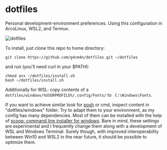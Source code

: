 # dotfiles

Personal development-environment preferences. Using this configuration in ArcoLinux, WSL2, and Termux.

![dotfiles](https://user-images.githubusercontent.com/16854775/95653367-c98b3a00-0ae7-11eb-9266-7fa4d57021e3.jpg?raw=true)

To install, just clone this repo to home directory: 
```
git clone https://github.com/g4cm4n/dotfiles.git ~/dotfiles
``` 
and run (you'll need curl in your $PATH): 
```
chmod a+x ~/dotfiles/install.sh
bash ~/dotfiles/install.sh
```
Additionally for WSL: copy contents of a ```dotfiles/windows/%USERPROFILE%/.config/Fonts/``` to ``` C:\Windows\Fonts```.

If you want to achieve similar look for [posh](https://github.com/PowerShell/PowerShell) or cmd, inspect content in "dotfiles/windows" folder. Try to adapt them to your environment, as my config has many dependencies. Most of them can be installed with the help of [scoop: command line installer for windows](https://github.com/lukesampson/scoop). Bare in mind, these settings are experimental and I frequently change them along with a development of WSL and Windows Terminal. Surely though, with improved interoperability between Win10 and WSL2 in the near future, it should be possible to optimize them.
